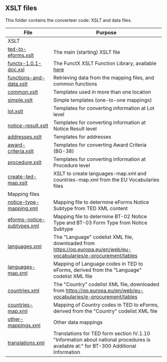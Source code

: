 
## XSLT files
This folder contains the converteer code: XSLT and data files.

| File | Purpose |
| --- | --- |
| XSLT |
|  [ted-to-eforms.xslt](ted-to-eforms.xslt) | The main (starting) XSLT file |
|  [functx-1.0.1-doc.xsl](lib/functx-1.0.1-doc.xsl) | The FunctX XSLT Function Library, available [here](http://www.xsltfunctions.com/) |
|  [functions-and-data.xslt](functions-and-data.xslt) | Retrieving data from the mapping files, and common functions |
|  [common.xslt](common.xslt) | Templates used in more than one location |
|  [simple.xslt](simple.xslt) | Simple templates (one-to-one mappings) |
|  [lot.xslt](lot.xslt) | Templates for converting information at Lot level |
|  [notice-result.xslt](notice-result.xslt) | Templates for converting information at Notice Result level |
|  [addresses.xslt](addresses.xslt) | Templates for addresses |
|  [award-criteria.xslt](award-criteria.xslt) | Templates for converting Award Criteria (BG-38) |
|  [procedure.xslt](procedure.xslt) | Templates for converting information at Procedure level |
| [create-ted-map.xslt](create-ted-map.xslt) | XSLT to create languages-map.xml and countries-map.xml from the EU Vocabularies files |
| Mapping files |
| [notice-type-mapping.xml](notice-type-mapping.xml) | Mapping file to determine eForms Notice Subtype from TED XML content |
| [eforms-notice-subtypes.xml](eforms-notice-subtypes.xml) | Mapping file to determine BT-02 Notice Type and BT-03 Form Type from Notice Subtype |
| [languages.xml](languages.xml) | The "Language" codelist XML file, downloaded from https://op.europa.eu/en/web/eu-vocabularies/e-procurement/tables |
| [languages-map.xml](languages-map.xml) | Mapping of Language codes in TED to eForms, derived from the "Language" codelist XML file |
| [countries.xml](countries.xml) | The "Country" codelist XML file, downloaded from https://op.europa.eu/en/web/eu-vocabularies/e-procurement/tables |
| [countries-map.xml](countries-map.xml) | Mapping of Country codes in TED to eForms, derived from the "Country" codelist XML file |
| [other-mappings.xml](other-mappings.xml) | Other data mappings |
| [translations.xml](translations.xml) | Translations for TED form section IV.1.10 "Information about national procedures is available at:" for BT-300 Additional Information |

